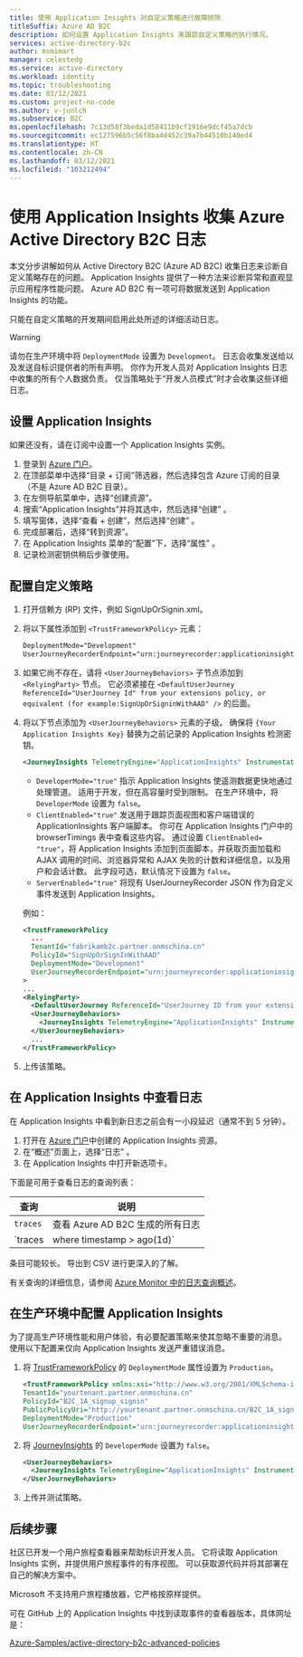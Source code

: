 ```yaml
---
title: 使用 Application Insights 对自定义策略进行故障排除
titleSuffix: Azure AD B2C
description: 如何设置 Application Insights 来跟踪自定义策略的执行情况。
services: active-directory-b2c
author: msmimart
manager: celestedg
ms.service: active-directory
ms.workload: identity
ms.topic: troubleshooting
ms.date: 03/12/2021
ms.custom: project-no-code
ms.author: v-junlch
ms.subservice: B2C
ms.openlocfilehash: 7c13d58f3beda1d58411b9cf1916e9dcf45a7dcb
ms.sourcegitcommit: ec127596b5c56f8ba4d452c39a7b44510b140ed4
ms.translationtype: HT
ms.contentlocale: zh-CN
ms.lasthandoff: 03/12/2021
ms.locfileid: "103212494"
---
```

# <a name="collect-azure-active-directory-b2c-logs-with-application-insights"></a>使用 Application Insights 收集 Azure Active Directory B2C 日志

本文分步讲解如何从 Active Directory B2C (Azure AD B2C) 收集日志来诊断自定义策略存在的问题。 Application Insights 提供了一种方法来诊断异常和直观显示应用程序性能问题。 Azure AD B2C 有一项可将数据发送到 Application Insights 的功能。

只能在自定义策略的开发期间启用此处所述的详细活动日志。

> [!WARNING]
> 请勿在生产环境中将 `DeploymentMode` 设置为 `Development`。 日志会收集发送给以及发送自标识提供者的所有声明。 你作为开发人员对 Application Insights 日志中收集的所有个人数据负责。 仅当策略处于“开发人员模式”时才会收集这些详细日志。

## <a name="set-up-application-insights"></a>设置 Application Insights

如果还没有，请在订阅中设置一个 Application Insights 实例。

1. 登录到 [Azure 门户](https://portal.azure.cn)。
1. 在顶部菜单中选择“目录 + 订阅”筛选器，然后选择包含 Azure 订阅的目录（不是 Azure AD B2C 目录）。
1. 在左侧导航菜单中，选择“创建资源”。
1. 搜索“Application Insights”并将其选中，然后选择“创建” 。
1. 填写窗体，选择“查看 + 创建”，然后选择“创建” 。
1. 完成部署后，选择“转到资源”。
1. 在 Application Insights 菜单的“配置”下，选择“属性” 。
1. 记录检测密钥供稍后步骤使用。

## <a name="configure-the-custom-policy"></a>配置自定义策略

1. 打开信赖方 (RP) 文件，例如 SignUpOrSignin.xml。
1. 将以下属性添加到 `<TrustFrameworkPolicy>` 元素：

   ```xml
   DeploymentMode="Development"
   UserJourneyRecorderEndpoint="urn:journeyrecorder:applicationinsights"
   ```

1. 如果它尚不存在，请将 `<UserJourneyBehaviors>` 子节点添加到 `<RelyingParty>` 节点。 它必须紧接在 `<DefaultUserJourney ReferenceId="UserJourney Id" from your extensions policy, or equivalent (for example:SignUpOrSigninWithAAD" />` 的后面。
1. 将以下节点添加为 `<UserJourneyBehaviors>` 元素的子级。 确保将 `{Your Application Insights Key}` 替换为之前记录的 Application Insights 检测密钥。

    ```xml
    <JourneyInsights TelemetryEngine="ApplicationInsights" InstrumentationKey="{Your Application Insights Key}" DeveloperMode="true" ClientEnabled="false" ServerEnabled="true" TelemetryVersion="1.0.0" />
    ```

    * `DeveloperMode="true"` 指示 Application Insights 使遥测数据更快地通过处理管道。 适用于开发，但在高容量时受到限制。 在生产环境中，将 `DeveloperMode` 设置为 `false`。
    * `ClientEnabled="true"` 发送用于跟踪页面视图和客户端错误的 ApplicationInsights 客户端脚本。 你可在 Application Insights 门户中的 browserTimings 表中查看这些内容。 通过设置 `ClientEnabled= "true"`，将 Application Insights 添加到页面脚本，并获取页面加载和 AJAX 调用的时间、浏览器异常和 AJAX 失败的计数和详细信息，以及用户和会话计数。 此字段可选，默认情况下设置为 `false`。
    * `ServerEnabled="true"` 将现有 UserJourneyRecorder JSON 作为自定义事件发送到 Application Insights。

    例如：

    ```xml
    <TrustFrameworkPolicy
      ...
      TenantId="fabrikamb2c.partner.onmschina.cn"
      PolicyId="SignUpOrSignInWithAAD"
      DeploymentMode="Development"
      UserJourneyRecorderEndpoint="urn:journeyrecorder:applicationinsights"
    >
    ...
    <RelyingParty>
      <DefaultUserJourney ReferenceId="UserJourney ID from your extensions policy, or equivalent (for example: SignUpOrSigninWithAzureAD)" />
      <UserJourneyBehaviors>
        <JourneyInsights TelemetryEngine="ApplicationInsights" InstrumentationKey="{Your Application Insights Key}" DeveloperMode="true" ClientEnabled="false" ServerEnabled="true" TelemetryVersion="1.0.0" />
      </UserJourneyBehaviors>
      ...
    </TrustFrameworkPolicy>
    ```

1. 上传该策略。

## <a name="see-the-logs-in-application-insights"></a>在 Application Insights 中查看日志

在 Application Insights 中看到新日志之前会有一小段延迟（通常不到 5 分钟）。

1. 打开在 [Azure 门户](https://portal.azure.cn)中创建的 Application Insights 资源。
1. 在“概述”页面上，选择“日志” 。
1. 在 Application Insights 中打开新选项卡。

下面是可用于查看日志的查询列表：

| 查询 | 说明 |
|---------------------|--------------------|
`traces` | 查看 Azure AD B2C 生成的所有日志 |
`traces | where timestamp > ago(1d)` | 查看 Azure AD B2C 为前一天生成的所有日志

条目可能较长。 导出到 CSV 进行更深入的了解。

有关查询的详细信息，请参阅 [Azure Monitor 中的日志查询概述](../azure-monitor/log-query/log-query-overview.md)。

## <a name="configure-application-insights-in-production"></a>在生产环境中配置 Application Insights

为了提高生产环境性能和用户体验，有必要配置策略来使其忽略不重要的消息。 使用以下配置来仅向 Application Insights 发送严重错误消息。 

1. 将 [TrustFrameworkPolicy](trustframeworkpolicy.md) 的 `DeploymentMode` 属性设置为 `Production`。 

   ```xml
   <TrustFrameworkPolicy xmlns:xsi="http://www.w3.org/2001/XMLSchema-instance" xmlns:xsd="http://www.w3.org/2001/XMLSchema" xmlns="http://schemas.microsoft.com/online/cpim/schemas/2013/06" PolicySchemaVersion="0.3.0.0"
   TenantId="yourtenant.partner.onmschina.cn"
   PolicyId="B2C_1A_signup_signin"
   PublicPolicyUri="http://yourtenant.partner.onmschina.cn/B2C_1A_signup_signin"
   DeploymentMode="Production"
   UserJourneyRecorderEndpoint="urn:journeyrecorder:applicationinsights">
   ```

1. 将 [JourneyInsights](relyingparty.md#journeyinsights) 的 `DeveloperMode` 设置为 `false`。

   ```xml
   <UserJourneyBehaviors>
     <JourneyInsights TelemetryEngine="ApplicationInsights" InstrumentationKey="{Your Application Insights Key}" DeveloperMode="false" ClientEnabled="false" ServerEnabled="true" TelemetryVersion="1.0.0" />
   </UserJourneyBehaviors>
   ```
   
1. 上传并测试策略。

## <a name="next-steps"></a>后续步骤

社区已开发一个用户旅程查看器来帮助标识开发人员。 它将读取 Application Insights 实例，并提供用户旅程事件的有序视图。 可以获取源代码并将其部署在自己的解决方案中。

Microsoft 不支持用户旅程播放器，它严格按原样提供。

可在 GitHub 上的 Application Insights 中找到读取事件的查看器版本，具体网址是：

[Azure-Samples/active-directory-b2c-advanced-policies](https://github.com/Azure-Samples/active-directory-b2c-advanced-policies/tree/master/wingtipgamesb2c/src/WingTipUserJourneyPlayerWebApplication)
